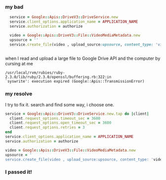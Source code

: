 ### my bad
```ruby
  service = Google::Apis::DriveV3::DriveService.new
  service.client_options.application_name = APPLICATION_NAME
  service.authorization = authorize

  video = Google::Apis::DriveV3::File::VideoMediaMetadata.new
  upsource = ''
  service.create_file(video , upload_source:upsource, content_type: 'video/mp4')
  
```
when I read and upload a large file to Google Drive API and the computer by cursing at me

```
/usr/local/rvm/rubies/ruby-2.3.0/lib/ruby/2.3.0/openssl/buffering.rb:322:in 
`syswrite': execution expired (Google::Apis::TransmissionError)
```
### my resolve
I try to fix it. search and find some way, i choose one.
```ruby
service = Google::Apis::DriveV3::DriveService.new.tap do |client| 
  client.request_options.timeout_sec = 3600
  client.request_options.open_timeout_sec = 3600
  client.request_options.retries = 3
end
service.client_options.application_name = APPLICATION_NAME
service.authorization = authorize

video = Google::Apis::DriveV3::File::VideoMediaMetadata.new
upsource = '
service.create_file(video , upload_source:upsource, content_type: 'video/mp4')
```
### I passed it!
